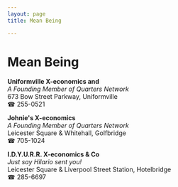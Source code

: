 ```yaml
---
layout: page 
title: Mean Being

---
```



# Mean Being


 **Uniformville X-economics and**  
_A Founding Member of Quarters Network_  
673 Bow Street Parkway, Uniformville  
☎ 255-0521

**Johnie's X-economics**  
_A Founding Member of Quarters Network_  
Leicester Square & Whitehall, Golfbridge  
☎ 705-1024

**I.D.Y.U.R.R. X-economics & Co**  
_Just say Hilario sent you!_  
Leicester Square & Liverpool Street Station, Hotelbridge  
☎ 285-6697

